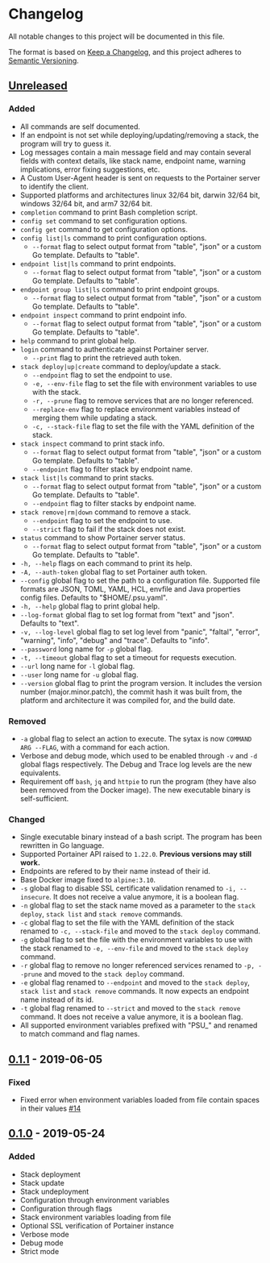 # Changelog
All notable changes to this project will be documented in this file.

The format is based on [Keep a Changelog](https://keepachangelog.com/en/1.0.0/),
and this project adheres to [Semantic Versioning](https://semver.org/spec/v2.0.0.html).

## [Unreleased]
### Added
- All commands are self documented.
- If an endpoint is not set while deploying/updating/removing a stack, the program will try to guess it.
- Log messages contain a main message field and may contain several fields with context details, like stack name, endpoint name, warning implications, error fixing suggestions, etc.
- A Custom User-Agent header is sent on requests to the Portainer server to identify the client.
- Supported platforms and architectures linux 32/64 bit, darwin 32/64 bit, windows 32/64 bit, and arm7 32/64 bit.
- `completion` command to print Bash completion script.
- `config set` command to set configuration options.
- `config get` command to get configuration options.
- `config list|ls` command to print configuration options.
  - `--format` flag to select output format from "table", "json" or a custom Go template. Defaults to "table".
- `endpoint list|ls` command to print endpoints.
  - `--format` flag to select output format from "table", "json" or a custom Go template. Defaults to "table".
- `endpoint group list|ls` command to print endpoint groups.
  - `--format` flag to select output format from "table", "json" or a custom Go template. Defaults to "table".
- `endpoint inspect` command to print endpoint info.
  - `--format` flag to select output format from "table", "json" or a custom Go template. Defaults to "table".
- `help` command to print global help.
- `login` command to authenticate against Portainer server.
  - `--print` flag to print the retrieved auth token.
- `stack deploy|up|create` command to deploy/update a stack.
  - `--endpoint` flag to set the endpoint to use.
  - `-e, --env-file` flag to set the file with environment variables to use with the stack.
  - `-r, --prune` flag to remove services that are no longer referenced.
  - `--replace-env` flag to replace environment variables instead of merging them while updating a stack.
  - `-c, --stack-file` flag to set the file with the YAML definition of the stack.
- `stack inspect` command to print stack info.
  - `--format` flag to select output format from "table", "json" or a custom Go template. Defaults to "table".
  - `--endpoint` flag to filter stack by endpoint name.
- `stack list|ls` command to print stacks.
  - `--format` flag to select output format from "table", "json" or a custom Go template. Defaults to "table".
  - `--endpoint` flag to filter stacks by endpoint name.
- `stack remove|rm|down` command to remove a stack.
  - `--endpoint` flag to set the endpoint to use.
  - `--strict` flag to fail if the stack does not exist.
- `status` command to show Portainer server status.
  - `--format` flag to select output format from "table", "json" or a custom Go template. Defaults to "table".
- `-h, --help` flags on each command to print its help.
- `-A, --auth-token` global flag to set Portainer auth token.
- `--config` global flag to set the path to a configuration file. Supported file formats are JSON, TOML, YAML, HCL, envfile and Java properties config files. Defaults to "$HOME/.psu.yaml".
- `-h, --help` global flag to print global help.
- `--log-format` global flag to set log format from "text" and "json". Defaults to "text".
- `-v, --log-level` global flag to set log level from "panic", "faltal", "error", "warning", "info", "debug" and "trace". Defaults to "info".
- `--password` long name for `-p` global flag.
- `-t, --timeout` global flag to set a timeout for requests execution.
- `--url` long name for `-l` global flag.
- `--user` long name for `-u` global flag.
- `--version` global flag to print the program version. It includes the version number (major.minor.patch), the commit hash it was built from, the platform and architecture it was compiled for, and the build date.

### Removed
- `-a` global flag to select an action to execute. The sytax is now `COMMAND ARG --FLAG`, with a command for each action.
- Verbose and debug mode, which used to be enabled through `-v` and `-d` global flags respectively. The Debug and Trace log levels are the new equivalents.
- Requirement off `bash`, `jq` and `httpie` to run the program (they have also been removed from the Docker image). The new executable binary is self-sufficient.

### Changed
- Single executable binary instead of a bash script. The program has been rewritten in Go language.
- Supported Portainer API raised to `1.22.0`. **Previous versions may still work.**
- Endpoints are refered to by their name instead of their id.
- Base Docker image fixed to `alpine:3.10`.
- `-s` global flag to disable SSL certificate validation renamed to `-i, --insecure`. It does not receive a value anymore, it is a boolean flag.
- `-n` global flag to set the stack name moved as a parameter to the `stack deploy`, `stack list` and `stack remove` commands.
- `-c` global flag to set the file with the YAML definition of the stack renamed to `-c, --stack-file` and moved to the `stack deploy` command.
- `-g` global flag to set the file with the environment variables to use with the stack renamed to `-e, --env-file` and moved to the `stack deploy` command.
- `-r` global flag to remove no longer referenced services renamed to `-p, --prune` and moved to the `stack deploy` command.
- `-e` global flag renamed to `--endpoint` and moved to the `stack deploy`, `stack list` and `stack remove` commands. It now expects an endpoint name instead of its id.
- `-t` global flag renamed to `--strict` and moved to the `stack remove` command. It does not receive a value anymore, it is a boolean flag.
- All supported environment variables prefixed with "PSU_" and renamed to match command and flag names.

## [0.1.1] - 2019-06-05
### Fixed
- Fixed error when environment variables loaded from file contain spaces in their values [#14](https://github.com/greenled/portainer-stack-utils/pull/14)

## [0.1.0] - 2019-05-24
### Added
- Stack deployment
- Stack update
- Stack undeployment
- Configuration through environment variables
- Configuration through flags
- Stack environment variables loading from file
- Optional SSL verification of Portainer instance
- Verbose mode
- Debug mode
- Strict mode

[Unreleased]: https://github.com/greenled/portainer-stack-utils/compare/0.1.1...HEAD
[0.1.1]: https://github.com/greenled/portainer-stack-utils/releases/tag/0.1.1
[0.1.0]: https://github.com/greenled/portainer-stack-utils/releases/tag/0.1.0
